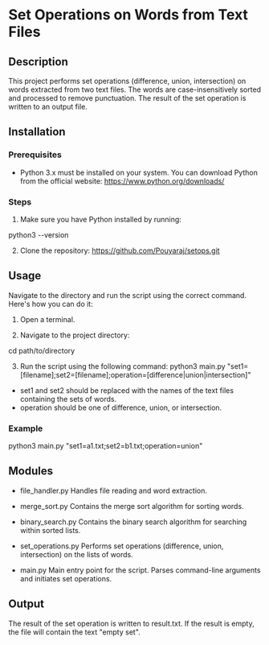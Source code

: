 # Set Operations on Words from Text Files

## Description

This project performs set operations (difference, union, intersection) on words extracted from two text files. The words are case-insensitively sorted and processed to remove punctuation. The result of the set operation is written to an output file.

## Installation

### Prerequisites
 - Python 3.x must be installed on your system. You can download Python from the official website: https://www.python.org/downloads/

 ### Steps
 1. Make sure you have Python installed by running:

 python3 --version

 2. Clone the repository: https://github.com/Pouyaraj/setops.git

## Usage

Navigate to the directory and run the script using the correct command. Here's how you can do it:

1. Open a terminal.

2. Navigate to the project directory:

cd path/to/directory

3. Run the script using the following command:
python3 main.py "set1=[filename];set2=[filename];operation=[difference|union|intersection]"

- set1 and set2 should be replaced with the names of the text files containing the sets of words.
- operation should be one of difference, union, or intersection.

### Example
python3 main.py "set1=a1.txt;set2=b1.txt;operation=union"

## Modules

- file_handler.py
Handles file reading and word extraction.

- merge_sort.py
Contains the merge sort algorithm for sorting words.

- binary_search.py
Contains the binary search algorithm for searching within sorted lists.

- set_operations.py
Performs set operations (difference, union, intersection) on the lists of words.

- main.py
Main entry point for the script. Parses command-line arguments and initiates set operations.

## Output

The result of the set operation is written to result.txt. If the result is empty, the file will contain the text "empty set".



